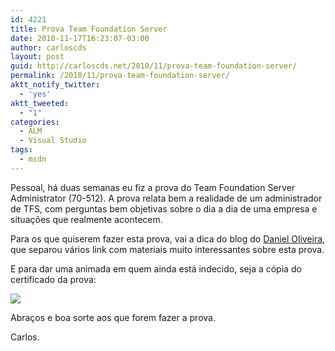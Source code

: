 ```yaml
---
id: 4221
title: Prova Team Foundation Server
date: 2010-11-17T16:23:07-03:00
author: carloscds
layout: post
guid: http://carloscds.net/2010/11/prova-team-foundation-server/
permalink: /2010/11/prova-team-foundation-server/
aktt_notify_twitter:
  - 'yes'
aktt_tweeted:
  - "1"
categories:
  - ALM
  - Visual Studio
tags:
  - msdn
---
```

Pessoal, há duas semanas eu fiz a prova do Team Foundation Server Administrator (70-512). A prova relata bem a realidade de um administrador de TFS, com perguntas bem objetivas sobre o dia a dia de uma empresa e situações que realmente acontecem.

Para os que quiserem fazer esta prova, vai a dica do blog do [Daniel Oliveira](http://dfaoliveira.wordpress.com/2010/10/08/exame-70-512), que separou vários link com materiais muito interessantes sobre esta prova.

E para dar uma animada em quem ainda está indecido, seja a cópia do certificado da prova:

![](/wp-content/uploads/2010/11/CertificadoTFS1.jpg)

Abraços e boa sorte aos que forem fazer a prova.

Carlos.